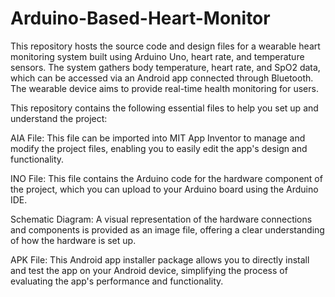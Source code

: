 # Arduino-Based-Heart-Monitor

This repository hosts the source code and design files for a wearable heart monitoring system built using Arduino Uno, heart rate, and temperature sensors. The system gathers body temperature, heart rate, and SpO2 data, which can be accessed via an Android app connected through Bluetooth. The wearable device aims to provide real-time health monitoring for users.

This repository contains the following essential files to help you set up and understand the project:

AIA File: This file can be imported into MIT App Inventor to manage and modify the project files, enabling you to easily edit the app's design and functionality.

INO File: This file contains the Arduino code for the hardware component of the project, which you can upload to your Arduino board using the Arduino IDE.

Schematic Diagram: A visual representation of the hardware connections and components is provided as an image file, offering a clear understanding of how the hardware is set up.

APK File: This Android app installer package allows you to directly install and test the app on your Android device, simplifying the process of evaluating the app's performance and functionality.
